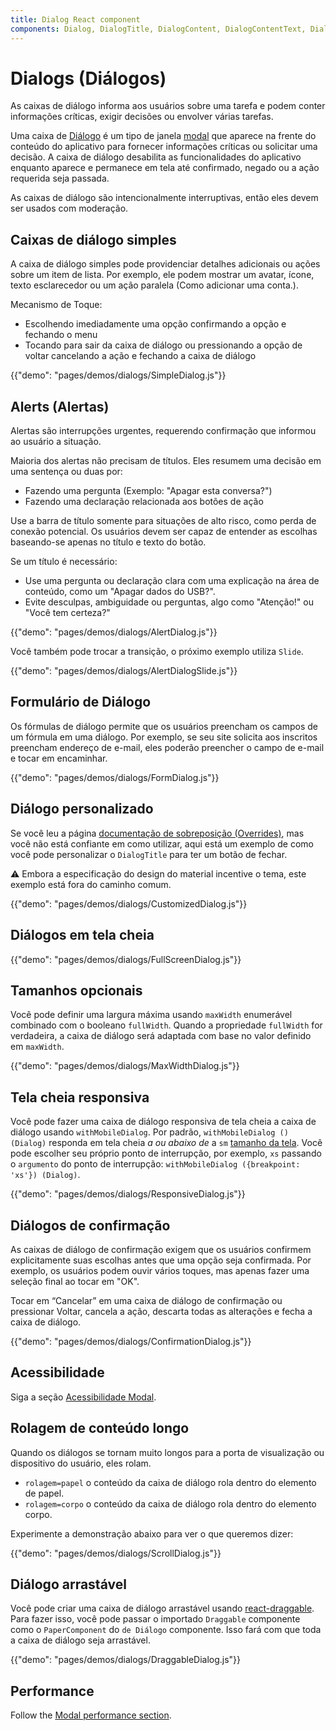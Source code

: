 ```yaml
---
title: Dialog React component
components: Dialog, DialogTitle, DialogContent, DialogContentText, DialogActions, Slide
---
```


# Dialogs (Diálogos)

<p class="description">As caixas de diálogo informa aos usuários sobre uma tarefa e podem conter informações críticas, exigir decisões ou envolver várias tarefas.</p>

Uma caixa de [Diálogo](https://material.io/design/components/dialogs.html) é um tipo de janela [modal](/utils/modal/) que aparece na frente do conteúdo do aplicativo para fornecer informações críticas ou solicitar uma decisão. A caixa de diálogo desabilita as funcionalidades do aplicativo enquanto aparece e permanece em tela até confirmado, negado ou a ação requerida seja passada.

As caixas de diálogo são intencionalmente interruptivas, então eles devem ser usados com moderação.

## Caixas de diálogo simples

A caixa de diálogo simples pode providenciar detalhes adicionais ou ações sobre um item de lista. Por exemplo, ele podem mostrar um avatar, ícone, texto esclarecedor ou um ação paralela (Como adicionar uma conta.).

Mecanismo de Toque:

- Escolhendo imediadamente uma opção confirmando a opção e fechando o menu
- Tocando para sair da caixa de diálogo ou pressionando a opção de voltar cancelando a ação e fechando a caixa de diálogo

{{"demo": "pages/demos/dialogs/SimpleDialog.js"}}

## Alerts (Alertas)

Alertas são interrupções urgentes, requerendo confirmação que informou ao usuário a situação.

Maioria dos alertas não precisam de títulos. Eles resumem uma decisão em uma sentença ou duas por:

- Fazendo uma pergunta (Exemplo: "Apagar esta conversa?")
- Fazendo uma declaração relacionada aos botões de ação

Use a barra de título somente para situações de alto risco, como perda de conexão potencial. Os usuários devem ser capaz de entender as escolhas baseando-se apenas no título e texto do botão.

Se um título é necessário:

- Use uma pergunta ou declaração clara com uma explicação na área de conteúdo, como um "Apagar dados do USB?".
- Evite desculpas, ambiguidade ou perguntas, algo como "Atenção!" ou "Você tem certeza?"

{{"demo": "pages/demos/dialogs/AlertDialog.js"}}

Você também pode trocar a transição, o próximo exemplo utiliza `Slide`.

{{"demo": "pages/demos/dialogs/AlertDialogSlide.js"}}

## Formulário de Diálogo

Os fórmulas de diálogo permite que os usuários preencham os campos de um fórmula em uma diálogo. Por exemplo, se seu site solicita aos inscritos preencham endereço de e-mail, eles poderão preencher o campo de e-mail e tocar em encaminhar.

{{"demo": "pages/demos/dialogs/FormDialog.js"}}

## Diálogo personalizado

Se você leu a página [documentação de sobreposição (Overrides)](/customization/overrides/), mas você não está confiante em como utilizar, aqui está um exemplo de como você pode personalizar o `DialogTitle` para ter um botão de fechar.

⚠️ Embora a especificação do design do material incentive o tema, este exemplo está fora do caminho comum.

{{"demo": "pages/demos/dialogs/CustomizedDialog.js"}}

## Diálogos em tela cheia

{{"demo": "pages/demos/dialogs/FullScreenDialog.js"}}

## Tamanhos opcionais

Você pode definir uma largura máxima usando `maxWidth` enumerável combinado com o booleano `fullWidth`. Quando a propriedade `fullWidth` for verdadeira, a caixa de diálogo será adaptada com base no valor definido em `maxWidth`.

{{"demo": "pages/demos/dialogs/MaxWidthDialog.js"}}

## Tela cheia responsiva

Você pode fazer uma caixa de diálogo responsiva de tela cheia a caixa de diálogo usando `withMobileDialog`. Por padrão, `withMobileDialog () (Dialog)` responda em tela cheia *a ou abaixo de* a `sm` [tamanho da tela](/layout/basics/). Você pode escolher seu próprio ponto de interrupção, por exemplo, `xs` passando o `argumento` do ponto de interrupção: `withMobileDialog ({breakpoint: 'xs'}) (Dialog)`.

{{"demo": "pages/demos/dialogs/ResponsiveDialog.js"}}

## Diálogos de confirmação

As caixas de diálogo de confirmação exigem que os usuários confirmem explicitamente suas escolhas antes que uma opção seja confirmada. Por exemplo, os usuários podem ouvir vários toques, mas apenas fazer uma seleção final ao tocar em "OK".

Tocar em “Cancelar” em uma caixa de diálogo de confirmação ou pressionar Voltar, cancela a ação, descarta todas as alterações e fecha a caixa de diálogo.

{{"demo": "pages/demos/dialogs/ConfirmationDialog.js"}}

## Acessibilidade

Siga a seção [Acessibilidade Modal](/utils/modal/#accessibility).

## Rolagem de conteúdo longo

Quando os diálogos se tornam muito longos para a porta de visualização ou dispositivo do usuário, eles rolam.

- `rolagem=papel` o conteúdo da caixa de diálogo rola dentro do elemento de papel.
- `rolagem=corpo` o conteúdo da caixa de diálogo rola dentro do elemento corpo.

Experimente a demonstração abaixo para ver o que queremos dizer:

{{"demo": "pages/demos/dialogs/ScrollDialog.js"}}

## Diálogo arrastável

Você pode criar uma caixa de diálogo arrastável usando [react-draggable](https://github.com/mzabriskie/react-draggable). Para fazer isso, você pode passar o importado `Draggable` componente como o `PaperComponent` do `de Diálogo` componente. Isso fará com que toda a caixa de diálogo seja arrastável.

{{"demo": "pages/demos/dialogs/DraggableDialog.js"}}

## Performance

Follow the [Modal performance section](/utils/modal/#performance).